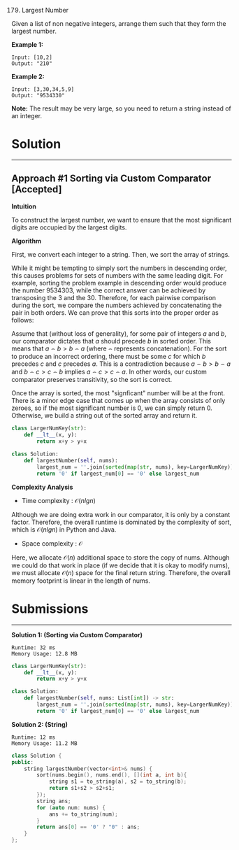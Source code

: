 179. Largest Number

Given a list of non negative integers, arrange them such that they form the largest number.

**Example 1:**
```
Input: [10,2]
Output: "210"
```

**Example 2:**
```
Input: [3,30,34,5,9]
Output: "9534330"
```

**Note:** The result may be very large, so you need to return a string instead of an integer.

# Solution
---
## Approach #1 Sorting via Custom Comparator [Accepted]
**Intuition**

To construct the largest number, we want to ensure that the most significant digits are occupied by the largest digits.

**Algorithm**

First, we convert each integer to a string. Then, we sort the array of strings.

While it might be tempting to simply sort the numbers in descending order, this causes problems for sets of numbers with the same leading digit. For example, sorting the problem example in descending order would produce the number $9534303$, while the correct answer can be achieved by transposing the $3$ and the $30$. Therefore, for each pairwise comparison during the sort, we compare the numbers achieved by concatenating the pair in both orders. We can prove that this sorts into the proper order as follows:

Assume that (without loss of generality), for some pair of integers $a$ and $b$, our comparator dictates that $a$ should precede $b$ in sorted order. This means that $a\frown b > b\frown a$ (where $\frown$ represents concatenation). For the sort to produce an incorrect ordering, there must be some $c$ for which $b$ precedes $c$ and $c$ precedes $a$. This is a contradiction because $a\frown b > b\frown a$ and $b\frown c > c\frown b$ implies $a\frown c > c\frown a$. In other words, our custom comparator preserves transitivity, so the sort is correct.

Once the array is sorted, the most "signficant" number will be at the front. There is a minor edge case that comes up when the array consists of only zeroes, so if the most significant number is $0$, we can simply return $0$. Otherwise, we build a string out of the sorted array and return it.

```python
class LargerNumKey(str):
    def __lt__(x, y):
        return x+y > y+x
        
class Solution:
    def largestNumber(self, nums):
        largest_num = ''.join(sorted(map(str, nums), key=LargerNumKey))
        return '0' if largest_num[0] == '0' else largest_num
```

**Complexity Analysis**

* Time complexity : $\mathcal{O}(nlgn)$

Although we are doing extra work in our comparator, it is only by a constant factor. Therefore, the overall runtime is dominated by the complexity of sort, which is $\mathcal{O}(nlgn)$ in Python and Java.

* Space complexity : $\mathcal{O}$

Here, we allocate $\mathcal{O}(n)$ additional space to store the copy of nums. Although we could do that work in place (if we decide that it is okay to modify nums), we must allocate $\mathcal{O}(n)$ space for the final return string. Therefore, the overall memory footprint is linear in the length of nums.

# Submissions
---
**Solution 1: (Sorting via Custom Comparator)**
```
Runtime: 32 ms
Memory Usage: 12.8 MB
```
```python
class LargerNumKey(str):
    def __lt__(x, y):
        return x+y > y+x

class Solution:
    def largestNumber(self, nums: List[int]) -> str:
        largest_num = ''.join(sorted(map(str, nums), key=LargerNumKey))
        return '0' if largest_num[0] == '0' else largest_num
```

**Solution 2: (String)**
```
Runtime: 12 ms
Memory Usage: 11.2 MB
```
```c++
class Solution {
public:
    string largestNumber(vector<int>& nums) {
        sort(nums.begin(), nums.end(), [](int a, int b){
            string s1 = to_string(a), s2 = to_string(b);
            return s1+s2 > s2+s1;
        });
        string ans;
        for (auto num: nums) {
            ans += to_string(num);
        }
        return ans[0] == '0' ? "0" : ans;
    }
};
```
